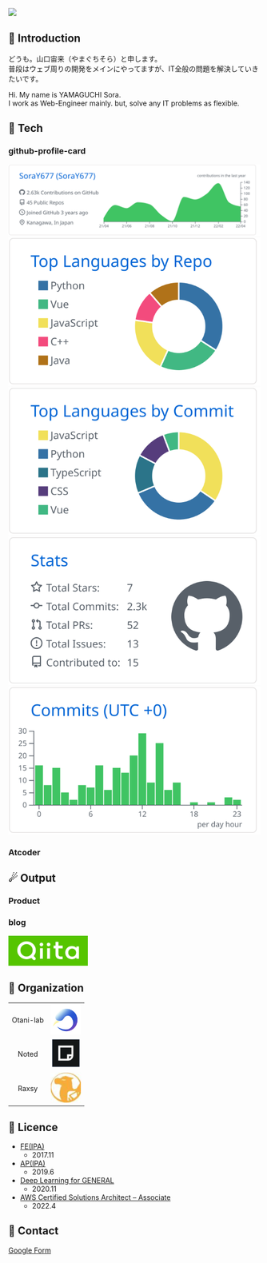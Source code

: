 ![](https://img.shields.io/github/last-commit/SoraY677/SoraY677)

## 🎉 Introduction

どうも。山口宙来（やまぐちそら）と申します。   
普段はウェブ周りの開発をメインにやってますが、IT全般の問題を解決していきたいです。  

Hi. My name is YAMAGUCHI Sora.  
I work as Web-Engineer mainly. but, solve any IT problems as flexible.  

## 🧰 Tech

### github-profile-card
[![](./profile-summary-card-output/github/0-profile-details.svg)](https://github.com/vn7n24fzkq/github-profile-summary-cards)
[![](./profile-summary-card-output/github/1-repos-per-language.svg)](https://github.com/vn7n24fzkq/github-profile-summary-cards) [![](./profile-summary-card-output/github/2-most-commit-language.svg)](https://github.com/vn7n24fzkq/github-profile-summary-cards)
[![](./profile-summary-card-output/github/3-stats.svg)](https://github.com/vn7n24fzkq/github-profile-summary-cards) [![](./profile-summary-card-output/github/4-productive-time.svg)](https://github.com/vn7n24fzkq/github-profile-summary-cards)

### Atcoder

## ☄ Output

### Product

### blog
[<img height="60px" src="https://github.com/SoraY677/SoraY677/blob/main/img/logo-background-color.png?raw=true"/>](https://qiita.com/SoraY677)

## 🤝 Organization

|||
|:---:|:---:|
|Otani-lab|[<img height="60px" src="https://github.com/SoraY677/SoraY677/blob/main/img/orgnization/49579011.png?raw=true" />](https://www.comm.tcu.ac.jp/otani-lab/)|
|Noted | [<img height="60px" src="https://github.com/SoraY677/SoraY677/blob/main/img/orgnization/84720167.png?raw=true" />](https://noted.run/)|
|Raxsy|[<img height="60px" src="https://github.com/SoraY677/SoraY677/blob/main/img/orgnization/88580928.jpg?raw=true" />](https://raxsy.life/)|

## 🔖 Licence

- [FE(IPA)](https://www.jitec.ipa.go.jp/1_11seido/fe.html)
  - 2017.11
- [AP(IPA)](https://www.jitec.ipa.go.jp/1_11seido/ap.html)
  - 2019.6
- [Deep Learning for GENERAL](https://www.jdla.org/certificate/general/)
  - 2020.11
- [AWS Certified Solutions Architect – Associate](https://aws.amazon.com/jp/certification/certified-solutions-architect-associate/)
  - 2022.4

## 📮 Contact 
[Google Form](https://forms.gle/U6TitZDLi14q6n2FA)

